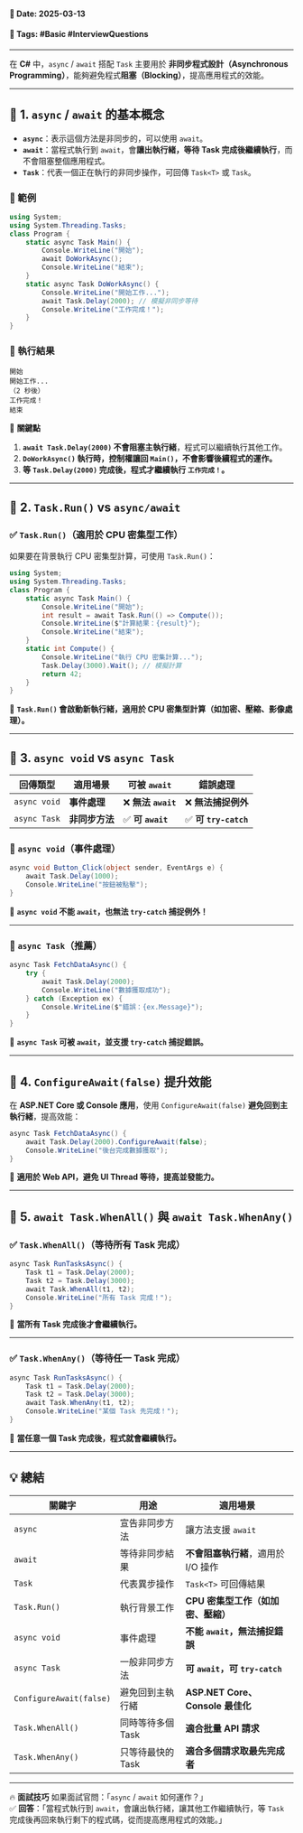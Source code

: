 #### 📅 **Date**: 2025-03-13

#### 🔖 **Tags**: #Basic #InterviewQuestions

---

在 **C#** 中，`async` / `await` 搭配 `Task` 主要用於 **非同步程式設計（Asynchronous Programming）**，能夠避免程式**阻塞（Blocking）**，提高應用程式的效能。

---

## **📍 1. `async` / `await` 的基本概念**

- **`async`**：表示這個方法是非同步的，可以使用 `await`。
- **`await`**：當程式執行到 `await`，會**讓出執行緒，等待 Task 完成後繼續執行**，而不會阻塞整個應用程式。
- **`Task`**：代表一個正在執行的非同步操作，可回傳 `Task<T>` 或 `Task`。

### **🔹 範例**

```csharp
using System;
using System.Threading.Tasks;
class Program {
	static async Task Main() {
		Console.WriteLine("開始");
		await DoWorkAsync();
		Console.WriteLine("結束");
	}
	static async Task DoWorkAsync() {
		Console.WriteLine("開始工作...");
		await Task.Delay(2000); // 模擬非同步等待
		Console.WriteLine("工作完成！");
	}
}
```

### **📌 執行結果**

```shell
開始
開始工作...
（2 秒後）
工作完成！
結束
```

📌 **關鍵點**
1. **`await Task.Delay(2000)` 不會阻塞主執行緒**，程式可以繼續執行其他工作。
2. **`DoWorkAsync()` 執行時，控制權讓回 `Main()`，不會影響後續程式的運作。**
3. **等 `Task.Delay(2000)` 完成後，程式才繼續執行 `工作完成！`。**

---

## **📍 2. `Task.Run()` vs `async/await`**

### **✅ `Task.Run()`（適用於 CPU 密集型工作）**

如果要在背景執行 CPU 密集型計算，可使用 `Task.Run()`：

```csharp
using System;
using System.Threading.Tasks;
class Program {
	static async Task Main() {
		Console.WriteLine("開始");
		int result = await Task.Run(() => Compute());
		Console.WriteLine($"計算結果：{result}");
		Console.WriteLine("結束");
	}
	static int Compute() {
		Console.WriteLine("執行 CPU 密集計算...");
		Task.Delay(3000).Wait(); // 模擬計算
		return 42;
	}
}
```

📌 **`Task.Run()` 會啟動新執行緒，適用於 CPU 密集型計算（如加密、壓縮、影像處理）。**

---

## **📍 3. `async void` vs `async Task`**

|**回傳類型**|**適用場景**|**可被 `await`**|**錯誤處理**|
|---|---|---|---|
|`async void`|**事件處理**|❌ **無法 `await`**|❌ **無法捕捉例外**|
|`async Task`|**非同步方法**|✅ **可 `await`**|✅ **可 `try-catch`**|

### **🔹 `async void`（事件處理）**

```csharp
async void Button_Click(object sender, EventArgs e) {
	await Task.Delay(1000);
	Console.WriteLine("按鈕被點擊");
}
```

📌 **`async void` 不能 `await`，也無法 `try-catch` 捕捉例外！**

---

### **🔹 `async Task`（推薦）**

```csharp
async Task FetchDataAsync() {
	try {
		await Task.Delay(2000);
		Console.WriteLine("數據獲取成功");
	} catch (Exception ex) {
		Console.WriteLine($"錯誤：{ex.Message}");
	}
}
```

📌 **`async Task` 可被 `await`，並支援 `try-catch` 捕捉錯誤。**

---

## **📍 4. `ConfigureAwait(false)` 提升效能**

在 **ASP.NET Core 或 Console 應用**，使用 `ConfigureAwait(false)` **避免回到主執行緒**，提高效能：

```csharp
async Task FetchDataAsync() {
	await Task.Delay(2000).ConfigureAwait(false);
	Console.WriteLine("後台完成數據獲取");
}
```

📌 **適用於 Web API，避免 UI Thread 等待，提高並發能力。**

---

## **📍 5. `await Task.WhenAll()` 與 `await Task.WhenAny()`**

### **✅ `Task.WhenAll()`（等待所有 Task 完成）**

```csharp
async Task RunTasksAsync() {
	Task t1 = Task.Delay(2000);
	Task t2 = Task.Delay(3000);
	await Task.WhenAll(t1, t2);
	Console.WriteLine("所有 Task 完成！");
}
```

📌 **當所有 Task 完成後才會繼續執行。**

---

### **✅ `Task.WhenAny()`（等待任一 Task 完成）**

```csharp
async Task RunTasksAsync() {
	Task t1 = Task.Delay(2000);
	Task t2 = Task.Delay(3000);
	await Task.WhenAny(t1, t2);
	Console.WriteLine("某個 Task 先完成！");
}
```

📌 **當任意一個 Task 完成後，程式就會繼續執行。**

---

## **💡 總結**

|**關鍵字**|**用途**|**適用場景**|
|---|---|---|
|`async`|宣告非同步方法|讓方法支援 `await`|
|`await`|等待非同步結果|**不會阻塞執行緒**，適用於 I/O 操作|
|`Task`|代表異步操作|`Task<T>` 可回傳結果|
|`Task.Run()`|執行背景工作|**CPU 密集型工作（如加密、壓縮）**|
|`async void`|事件處理|**不能 `await`，無法捕捉錯誤**|
|`async Task`|一般非同步方法|**可 `await`，可 `try-catch`**|
|`ConfigureAwait(false)`|避免回到主執行緒|**ASP.NET Core、Console 最佳化**|
|`Task.WhenAll()`|同時等待多個 Task|**適合批量 API 請求**|
|`Task.WhenAny()`|只等待最快的 Task|**適合多個請求取最先完成者**|

---

🔥 **面試技巧** 如果面試官問：「`async` / `await` 如何運作？」  
✅ **回答**：「當程式執行到 `await`，會讓出執行緒，讓其他工作繼續執行，等 `Task` 完成後再回來執行剩下的程式碼，從而提高應用程式的效能。」